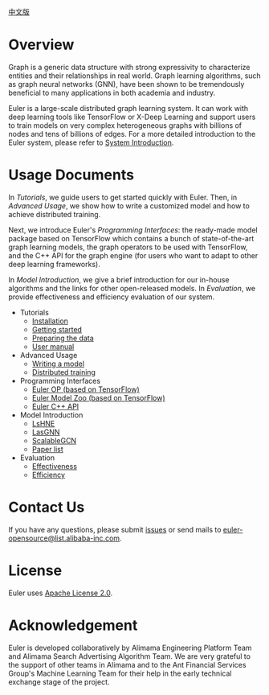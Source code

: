[中文版](https://github.com/alibaba/euler/wiki/HOME-CN)

# Overview

Graph is a generic data structure with strong expressivity to characterize entities and their relationships in real world. Graph learning algorithms, such as graph neural networks (GNN), have been shown to be tremendously beneficial to many applications in both academia and industry.

Euler is a large-scale distributed graph learning system. It can work with deep learning tools like TensorFlow or X-Deep Learning and support users to train models on very complex heterogeneous graphs with billions of nodes and tens of billions of edges. For a more detailed introduction to the Euler system, please refer to [System Introduction](https://github.com/alibaba/euler/wiki/System-Introduction).

# Usage Documents
In *Tutorials*, we guide users to get started quickly with Euler. Then, in *Advanced Usage*, we show how to write a customized model and how to achieve distributed training.

Next, we introduce Euler's *Programming Interfaces*: the ready-made model package based on TensorFlow which contains a bunch of state-of-the-art graph learning models, the graph operators to be used with TensorFlow, and the C++ API for the graph engine (for users who want to adapt to other deep learning frameworks).

In *Model Introduction*, we give a brief introduction for our in-house algorithms and the links for other open-released models. In *Evaluation*, we provide effectiveness and efficiency evaluation of our system.

- Tutorials
  - [Installation](https://github.com/alibaba/euler/wiki/Installation)
  - [Getting started](https://github.com/alibaba/euler/wiki/Getting-Started)
  - [Preparing the data](https://github.com/alibaba/euler/wiki/Preparing-Data)
  - [User manual](https://github.com/alibaba/euler/wiki/User-Manual)
- Advanced Usage
  - [Writing a model](https://github.com/alibaba/euler/wiki/Writing-Model)
  - [Distributed training](https://github.com/alibaba/euler/wiki/Distributed-Training)
- Programming Interfaces
  - [Euler OP (based on TensorFlow)](https://github.com/alibaba/euler/wiki/Euler-OP-En)
  - [Euler Model Zoo (based on TensorFlow)](https://github.com/alibaba/euler/wiki/Euler-Model-En)
  - [Euler C++ API](https://github.com/alibaba/euler/wiki/CPP-API)
- Model Introduction
  - [LsHNE](https://github.com/alibaba/euler/wiki/LsHNE)
  - [LasGNN](https://github.com/alibaba/euler/wiki/LasGNN)
  - [ScalableGCN](https://github.com/alibaba/euler/wiki/ScalableGCN)
  - [Paper list](https://github.com/alibaba/euler/wiki/paper-list)
- Evaluation
  - [Effectiveness](https://github.com/alibaba/euler/wiki/Effectiveness)
  - [Efficiency](https://github.com/alibaba/euler/wiki/Efficiency)

# Contact Us
If you have any questions, please submit [issues](https://github.com/alibaba/euler/issues) or send mails to [euler-opensource@list.alibaba-inc.com](mailto:euler-opensource@list.alibaba-inc.com).

# License
Euler uses [Apache License 2.0](https://github.com/alibaba/euler/blob/master/LICENSE).

# Acknowledgement
Euler is developed collaboratively by Alimama Engineering Platform Team and Alimama Search Advertising Algorithm Team. We are very grateful to the support of other teams in Alimama and to the Ant Financial Services Group's Machine Learning Team for their help in the early technical exchange stage of the project.
